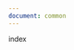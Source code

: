 ```yaml
---
document: common
---
```

index
<article id="a1"></article>
<aside id="a2"></aside>
<aside inline-id="a1" id="a3"></aside>
<nav id="n1" role="dialog"></nav>
<section id="s1"></section>
<form id="f1"></form>
<form id="f2" src="f1"></form>
<article id="a4" src="a1"></article>
	